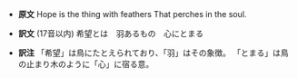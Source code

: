 * **原文**
  Hope is the thing with feathers
  That perches in the soul.

* **訳文** (17音以内)
  希望とは　羽あるもの　心にとまる

* **訳注**
  「希望」は鳥にたとえられており、「羽」はその象徴。
  「とまる」は鳥の止まり木のように「心」に宿る意。
